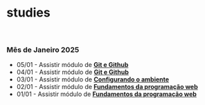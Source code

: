 # studies

<br>

### Mês de Janeiro 2025

- 05/01 - Assistir módulo de **[Git e Github]()**
- 04/01 - Assistir módulo de **[Git e Github]()**
- 03/01 - Assistir módulo de **[Configurando o ambiente]()**
- 02/01 - Assistir módulo de **[Fundamentos da programação web]()**
- 01/01 - Assistir módulo de **[Fundamentos da programação web]()**
